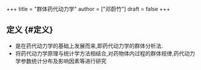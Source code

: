 +++
title = "群体药代动力学"
author = ["邓蔚竹"]
draft = false
+++

## 定义 {#定义}

-   是在药代动力学的基础上发展而来,即药代动力学的群体分析法.
-   将药代动力学原理与统计学方法相结合,对药物体内过程的群体规律,药代动力学参数统计分布及影响因素等进行研究